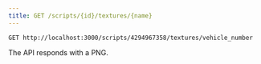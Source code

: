 ```yaml
---
title: GET /scripts/{id}/textures/{name}
---
```


    GET http://localhost:3000/scripts/4294967358/textures/vehicle_number

The API responds with a PNG.
